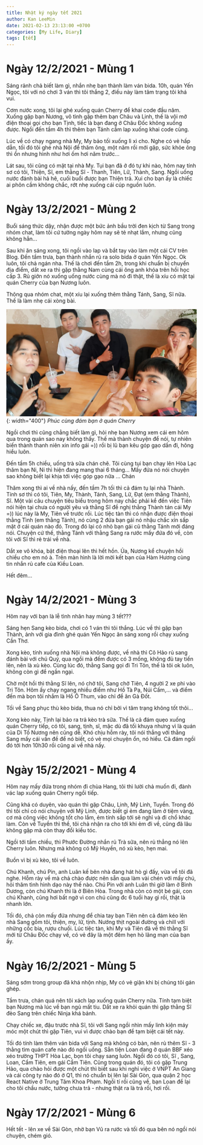 ```yaml
---
title: Nhật ký ngày tết 2021
author: Kan LeeMin
date: 2021-02-13 23:13:00 +0700
categories: [My Life, Diary]
tags: [tết]
---
```

# Ngày 12/2/2021 - Mùng 1

Sáng rảnh chả biết làm gì, nhắn nhẹ bạn thành làm ván bida. 10h, quán Yến Ngọc, tôi với nó chơi 3 ván thì tôi thắng 2, điều này làm tâm trạng tôi khá vui.

Cơm nước xong, tôi lại ghé xuống quán Cherry để khai code đầu năm. Xuống gặp bạn Nương, vô tình gặp thêm bạn Châu và Linh, thế là vội mở điện thoại gọi cho bạn Tịnh, tiếc là bạn đang ở Châu Đốc không xuống được. Ngồi đến tầm 4h thì thêm bạn Tánh cầm lap xuống khai code cùng.

Lúc về có chạy ngang nhà My, My bảo tối xuống lì xì cho. Nghe có vẻ hấp dẫn, tối đó tôi ghé nhà Nội để thăm ông, một năm rồi mới gặp, sức khỏe ông thì ổn nhưng hình như hơi ốm hơi năm trước...

Lát sau, tôi cũng có mặt tại nhà My. Tụi bạn đã ở đó tự khi nào, hôm nay tính sơ có tôi, Thiện, Sĩ, em thằng Sĩ - Thanh, Tiên, Lữ, Thành, Sang. Ngồi uống nước đánh bài hả hê, cuối buổi được bạn Thiện trả. Xui cho bạn ấy là chiếc ai phôn cầm không chắc, rớt nhẹ xuống cái cúp nguồn luôn.

# Ngày 13/2/2021 - Mùng 2

Buổi sáng thức dậy, nhận được một bức ảnh bầu trời đen kịch từ Sang trong nhóm chat, làm tôi cứ tưởng ngày hôm nay sẽ tẻ nhạt lắm, nhưng cũng không hẳn...

Sau khi ăn sáng xong, tôi ngồi vào lap và bắt tay vào làm một cái CV trên Blog. Đến tầm trưa, bạn thành nhắn rủ ra solo bida ở quán Yến Ngọc. Ok luôn, tôi chả ngán nha. Thế là chơi đến tầm 2h, trong khi chuẩn bị chuyển địa điểm, dắt xe ra thì gặp thằng Nam cùng cái ông anh khóa trên hồi học cấp 3. Rủ giởn nó xuống uống nước cùng mà nó đi thật, thế là xíu có mặt tại quán Cherry của bạn Nương luôn.

Thông qua nhóm chat, một xíu lại xuống thêm thằng Tánh, Sang, Sĩ nữa. Thế là làm nhẹ cái xòng bài.


![Desktop View, img-description](/assets/img/quan-cherry.jpg){: width="400"}
_Phúc cùng đám bạn ở quán Cherry_


Ngồi chơi thì cũng chẳng biết làm gì, hỏi nhẹ bạn Nương xem cái em hôm qua trong quán sao nay không thấy. Thế mà thành chuyện để nói, tự nhiên biến thành thanh niên xin info gái =)) rồi bị lũ bạn kêu góp gạo dần đi, hông hiểu luôn.


Đến tầm 5h chiều, uống trà sữa chán chê. Tôi cùng tụi bạn chạy lên Hòa Lạc thăm bạn Ni, Ni thì hiện đang mang thai 6 tháng... Mấy đứa nó nói chuyện sao không biết lại khịa tới việc góp gạo nữa ... Chán


Thăm xong thì ai về nhà nấy, đến tầm 7h tối thì cả đám tụ lại nhà Thành. Tính sơ thì có tôi, Tiên, My, Thành, Tánh, Sang, Lữ, Đạt (em thằng Thành), Sĩ. Một vài câu chuyện tiêu biểu trong hôm nay chắc phải kể đến việc Tiên nói hiện tại chưa có người yêu và thằng Sĩ đề nghị thằng Thành tán cái My =)) lúc này là My, Tiên về trước rồi. Lúc tiệc tàn thì có nhận được điện thoại thằng Tình (em thằng Tánh), nó cùng 2 đứa bạn gái nó nhậu chắc xỉn sấp mặt ở cái quán nào đó. Trong đó lại có nhỏ bạn gái cũ thằng Tánh mới đáng nói. Chuyện cứ thế, thằng Tánh với thằng Sang ra rước mấy đứa đó về, còn tôi với Sĩ thì rẻ trái về nhà.


Dắt xe vô khóa, bật điện thoại lên thì hết hồn. Ủa, Nương kể chuyện hồi chiều cho em nó à. Trên màn hình là lời mời kết bạn của Hàm Hương cùng tin nhắn rủ cafe của Kiều Loan.

Hết đêm...

# Ngày 14/2/2021 - Mùng 3

Hôm nay với bạn là lễ tình nhân hay mùng 3 tết???

Sáng hẹn Sang kèo bida, chơi có 1 ván thì tôi thắng. Lúc về thì gặp bạn Thành, ảnh với gia đình ghé quán Yến Ngọc ăn sáng xong rồi chạy xuống Cần Thơ.

Xong kèo, tính xuống nhà Nội mà không được, về nhà thì Cô Hảo rủ sang đánh bài với chú Quý, qua ngồi mà đếm được có 3 mống, không đủ tay tiến lên, nên là xù kèo. Cùng lúc đó, thằng Sang gọi đi Tri Tôn, thế là tôi ok luôn, không còn gì để ngần ngại.

Chờ một hồi thì thằng Sĩ lên, nó chở tôi, Sang chở Tiên, 4 người 2 xe phi vào Tri Tôn. Hôm ấy chạy ngang nhiều điểm như Hồ Tà Pạ, Núi Cấm,... và điểm đến mà bọn tôi nhắm là Hồ Ô Thum, vào chỉ để ăn Gà Đốt.

Tối về Sang phục thù kèo bida, thua nó chỉ bởi vì tâm trạng không tốt thôi...

Xong kèo này, Tịnh lại bảo ra trả kèo trà sữa. Thế là cả đám quẹo xuống quán Cherry tiếp, có tôi, sang, tịnh, sĩ, mặc dù đã tối khuya nhưng vì là quán của Dì Tố Nương nên cũng dễ. Khó chịu hỗm rày, tôi nói thẳng với thằng Sang mấy cái vấn đề để nó biết, có vẻ mọi chuyện ổn, nó hiểu. Cả đám ngồi đó tới hơn 10h30 rồi cũng ai về nhà nấy.

# Ngày 15/2/2021 - Mùng 4

Hôm nay mấy đứa trong nhóm đi chùa Hang, tôi thì lười chả muốn đi, đành vác lap xuống quán Cherry ngồi tiếp.

Cũng khá có duyên, vào quán thì gặp Châu, Linh, Mỹ Linh, Tuyền. Trong đó thì tôi chỉ có nói chuyện với Mỹ Linh, được biết gì ẻm đang làm ở tiệm vàng, cơ mà công việc không tốt cho lắm, ẻm tính sắp tới sẽ nghỉ và đi chổ khác làm. Còn về Tuyền thì thề, tôi chả nhận ra cho tới khi ẻm đi về, cũng đã lâu không gặp mà còn thay đổi kiểu tóc.

Ngồi tới tầm chiều, thì Phước Đường nhắn rủ Trà sữa, nên rủ thẳng nó lên Cherry luôn. Nhưng mà không có Mỹ Huyền, nó xù kèo, hẹn mai.

Buồn vì bị xù kèo, tôi về luôn.

Chú Khanh, chú Pin, anh Luân kế bên nhà đang hát hò gì đấy, vừa về tôi đã nghe. Hỗm rày về mà chả chào được nên sẵn qua làm vài chén với mấy chú, hỏi thăm tình hình dạo này thế nào. Chú Pin với anh Luân thì giờ làm ở Bình Dương, còn chú Khanh thì là ở Biên Hòa. Trong nhà còn có một bé gái, con chú Khanh, cũng hơi bất ngờ vì con chú cũng đc 6 tuổi hay gì rồi, thật là nhanh lớn.

Tối đó, chả còn mấy đứa nhưng để chia tay bạn Tiên nên cả đám kéo lên nhà Sang gồm tôi, thiện, my, lữ, tịnh. Nướng thịt ngoài đường và chill với những cốc bia, rượu chuối. Lúc tiệc tàn, khi My và Tiên đã về thì thằng Sĩ mới từ Châu Đốc chạy về, có vẻ đây là một đêm hẹn hò lãng mạn của bạn ấy.

# Ngày 16/2/2021 - Mùng 5

Sáng sớm trong group đã khá nhộn nhịp, My có vẻ giận khi bị chúng tôi gán ghép.

Tầm trưa, chán quá nên tôi xách lap xuống quán Cherry nữa. Tính tạm biệt bạn Nương mà lúc về bạn ngủ mất tiu. Dắt xe ra khỏi quán thì gặp thằng Sĩ đèo Sang trên chiếc Ninja khá bảnh.

Chạy chiếc xe, đậu trước nhà Sĩ, tôi với Sang ngồi nhìn mấy linh kiện máy móc một chút thì gặp Tiên, vui vì được chào bạn để tạm biệt cái tết này.

Tối đó tính làm thêm ván bida với Sang mà không có bàn, nên rủ thêm Sĩ - 3 thằng tìm quán cafe nào đó ngồi uống. Sẵn tiện Loan đang ở quán BBF xéo xéo trường THPT Hòa Lạc, bọn tôi chạy sang luôn. Ngồi đó có tôi, Sĩ , Sang, Loan, Cẩm Tiên, em gái Cẩm Tiên. Cũng trong quán đó, tôi có gặp Trung Hảo, qua chào hỏi được một chút thì biết sau khi nghỉ việc ở VNPT An Giang và cái công ty nào đó ở Q1, thì nó chuẩn bị lên lại Sài Gòn, qua quận 2 học React Native ở Trung Tâm Khoa Phạm. Ngồi tí rồi cũng về, bạn Loan để lại cho tôi chầu nước, tưởng chưa trả - nhưng thật ra là trả rồi, hơi rối.

# Ngày 17/2/2021 - Mùng 6

Hết tết - lên xe về Sài Gòn, nhờ bạn Vũ ra rước và tối đó qua bên nó ngồi nói chuyện, chém gió.
